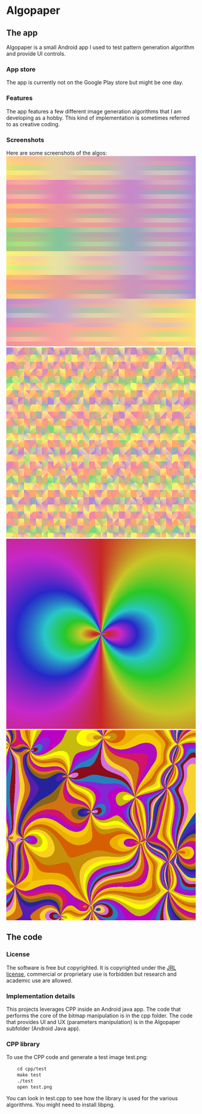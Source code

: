 # Algopaper

## The app
Algopaper is a small Android app I used to test pattern generation algorithm and provide UI controls.

### App store
The app is currently not on the Google Play store but might be one day.

### Features

The app features a few different image generation algorithms that I am developing as a hobby. This kind of implementation is sometimes referred to as creative coding.

### Screenshots

Here are some screenshots of the algos:
![Pastel](https://raw.githubusercontent.com/edeguine/algopaper/master/images/pastel.png)
![Snake](https://raw.githubusercontent.com/edeguine/algopaper/master/images/snake.png)
![Spiral 1](https://raw.githubusercontent.com/edeguine/algopaper/master/images/spiralfade.png)
![Spiral 2](https://raw.githubusercontent.com/edeguine/algopaper/master/images/spiralfademulti.png)


## The code

### License

The software is free but copyrighted. It is copyrighted under the [JRL license](https://en.wikipedia.org/wiki/Java_Research_License), commercial or proprietary use is forbidden but research and academic use are allowed.

### Implementation details

This projects leverages CPP inside an Android java app.
The code that performs the core of the bitmap manipulation is in the cpp folder.
The code that provides UI and UX (parameters  manipulation) is in the Algopaper subfolder (Android Java app).

### CPP library

To use the CPP code and generate a test image test.png:
```
    cd cpp/test
    make test
    ./test
    open test.png
```

You can look in test.cpp to see how the library is used for the various algorithms.
You might need to install libpng.

